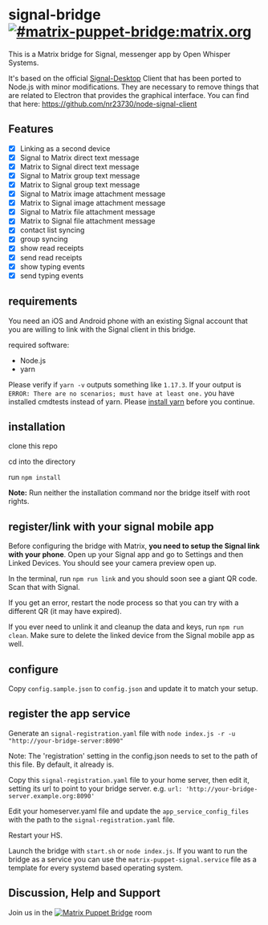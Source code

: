 # signal-bridge [![#matrix-puppet-bridge:matrix.org](https://img.shields.io/matrix/matrix-puppet-bridge:matrix.org.svg?label=%23matrix-puppet-bridge%3Amatrix.org&logo=matrix&server_fqdn=matrix.org)](https://matrix.to/#/#matrix-puppet-bridge:matrix.org)

This is a Matrix bridge for Signal, messenger app by Open Whisper Systems.

It's based on the official [Signal-Desktop](https://github.com/WhisperSystems/Signal-Desktop) Client that has been ported to Node.js with minor modifications. They are necessary to remove things that are related to Electron that provides the graphical interface. You can find that here: https://github.com/nr23730/node-signal-client

## Features

- [x] Linking as a second device
- [x] Signal to Matrix direct text message
- [x] Matrix to Signal direct text message
- [x] Signal to Matrix group text message
- [x] Matrix to Signal group text message
- [x] Signal to Matrix image attachment message
- [x] Matrix to Signal image attachment message
- [x] Signal to Matrix file attachment message
- [x] Matrix to Signal file attachment message
- [x] contact list syncing
- [x] group syncing
- [x] show read receipts
- [x] send read receipts
- [x] show typing events
- [x] send typing events

## requirements

You need an iOS and Android phone with an existing Signal account that you are willing to link with the Signal client in this bridge.

required software:
- Node.js
- yarn

Please verify if `yarn -v` outputs something like `1.17.3`. If your output is `ERROR: There are no scenarios; must have at least one.` you have installed cmdtests instead of yarn. Please [install yarn](https://yarnpkg.com/en/docs/install) before you continue.

## installation

clone this repo

cd into the directory

run `npm install`

**Note:** Run neither the installation command nor the bridge itself with root rights.

## register/link with your signal mobile app

Before configuring the bridge with Matrix, **you need to setup the Signal link with your phone**.
Open up your Signal app and go to Settings and then Linked Devices.
You should see your camera preview open up.

In the terminal, run `npm run link` and you should soon see a giant QR code. Scan that with Signal.

If you get an error, restart the node process so that you can try with a different QR (it may have expired).

If you ever need to unlink it and cleanup the data and keys, run `npm run clean`.
Make sure to delete the linked device from the Signal mobile app as well.

## configure

Copy `config.sample.json` to `config.json` and update it to match your setup.

## register the app service

Generate an `signal-registration.yaml` file with `node index.js -r -u "http://your-bridge-server:8090"`

Note: The 'registration' setting in the config.json needs to set to the path of this file. By default, it already is.

Copy this `signal-registration.yaml` file to your home server, then edit it, setting its url to point to your bridge server. e.g. `url: 'http://your-bridge-server.example.org:8090'`

Edit your homeserver.yaml file and update the `app_service_config_files` with the path to the `signal-registration.yaml` file.

Restart your HS.

Launch the bridge with `start.sh` or `node index.js`. If you want to run the bridge as a service you can use the `matrix-puppet-signal.service` file as a template for every systemd based operating system.


## Discussion, Help and Support

Join us in the [![Matrix Puppet Bridge](https://user-images.githubusercontent.com/13843293/52007839-4b2f6580-24c7-11e9-9a6c-14d8fc0d0737.png)](https://matrix.to/#/#matrix-puppet-bridge:matrix.org) room
